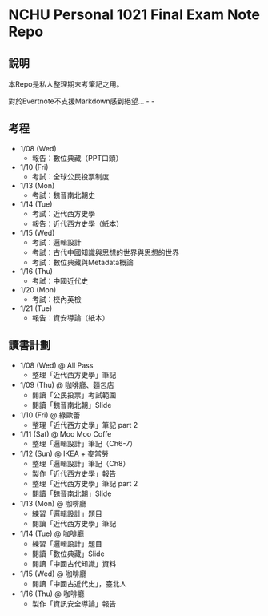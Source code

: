 # NCHU Personal 1021 Final Exam Note Repo

## 說明
本Repo是私人整理期末考筆記之用。

對於Evertnote不支援Markdown感到絕望... - -

## 考程
* 1/08 (Wed) 
    * 報告：數位典藏（PPT口頭）
* 1/10 (Fri) 
    * 考試：全球公民投票制度
* 1/13 (Mon) 
    * 考試：魏晉南北朝史
* 1/14 (Tue) 
    * 考試：近代西方史學
    * 報告：近代西方史學（紙本）
* 1/15 (Wed) 
    * 考試：邏輯設計
    * 考試：古代中國知識與思想的世界與思想的世界
    * 考試：數位典藏與Metadata概論
* 1/16 (Thu) 
    * 考試：中國近代史
* 1/20 (Mon) 
    * 考試：校內英檢
* 1/21 (Tue) 
    * 報告：資安導論（紙本）

## 讀書計劃
* 1/08 (Wed) @ All Pass
    * 整理「近代西方史學」筆記
* 1/09 (Thu) @ 咖啡廳、麵包店
    * 閱讀「公民投票」考試範圍
    * 閱讀「魏晉南北朝」Slide
* 1/10 (Fri) @ 綠歐蕾
    * 整理「近代西方史學」筆記 part 2
* 1/11 (Sat) @ Moo Moo Coffe
    * 整理「邏輯設計」筆記（Ch6-7）
* 1/12 (Sun) @ IKEA + 麥當勞
    * 整理「邏輯設計」筆記（Ch8）
    * 製作「近代西方史學」報告
    * 整理「近代西方史學」筆記 part 2
    * 閱讀「魏晉南北朝」Slide
* 1/13 (Mon) @ 咖啡廳
    * 練習「邏輯設計」題目
    * 閱讀「近代西方史學」筆記
* 1/14 (Tue) @ 咖啡廳 
    * 練習「邏輯設計」題目
    * 閱讀「數位典藏」Slide
    * 閱讀「中國古代知識」資料
* 1/15 (Wed) @ 咖啡廳
    * 閱讀「中國古近代史」，臺北人
* 1/16 (Thu) @ 咖啡廳
    * 製作「資訊安全導論」報告
